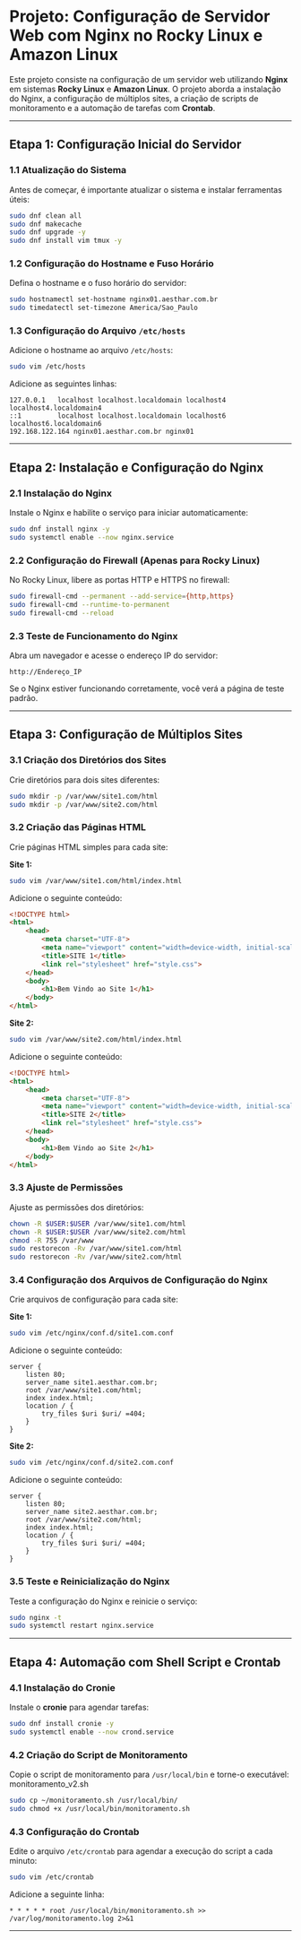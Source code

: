 

# **Projeto: Configuração de Servidor Web com Nginx no Rocky Linux e Amazon Linux**

Este projeto consiste na configuração de um servidor web utilizando **Nginx** em sistemas **Rocky Linux** e **Amazon Linux**. O projeto aborda a instalação do Nginx, a configuração de múltiplos sites, a criação de scripts de monitoramento e a automação de tarefas com **Crontab**.

---

## **Etapa 1: Configuração Inicial do Servidor**

### **1.1 Atualização do Sistema**
Antes de começar, é importante atualizar o sistema e instalar ferramentas úteis:

```bash
sudo dnf clean all
sudo dnf makecache
sudo dnf upgrade -y
sudo dnf install vim tmux -y
```

### **1.2 Configuração do Hostname e Fuso Horário**
Defina o hostname e o fuso horário do servidor:

```bash
sudo hostnamectl set-hostname nginx01.aesthar.com.br
sudo timedatectl set-timezone America/Sao_Paulo
```

### **1.3 Configuração do Arquivo `/etc/hosts`**
Adicione o hostname ao arquivo `/etc/hosts`:

```bash
sudo vim /etc/hosts
```

Adicione as seguintes linhas:

```plaintext
127.0.0.1   localhost localhost.localdomain localhost4 localhost4.localdomain4
::1         localhost localhost.localdomain localhost6 localhost6.localdomain6
192.168.122.164 nginx01.aesthar.com.br nginx01
```

---

## **Etapa 2: Instalação e Configuração do Nginx**

### **2.1 Instalação do Nginx**
Instale o Nginx e habilite o serviço para iniciar automaticamente:

```bash
sudo dnf install nginx -y
sudo systemctl enable --now nginx.service
```

### **2.2 Configuração do Firewall (Apenas para Rocky Linux)**
No Rocky Linux, libere as portas HTTP e HTTPS no firewall:

```bash
sudo firewall-cmd --permanent --add-service={http,https}
sudo firewall-cmd --runtime-to-permanent
sudo firewall-cmd --reload
```

### **2.3 Teste de Funcionamento do Nginx**
Abra um navegador e acesse o endereço IP do servidor:

```plaintext
http://Endereço_IP
```

Se o Nginx estiver funcionando corretamente, você verá a página de teste padrão.

---

## **Etapa 3: Configuração de Múltiplos Sites**

### **3.1 Criação dos Diretórios dos Sites**
Crie diretórios para dois sites diferentes:

```bash
sudo mkdir -p /var/www/site1.com/html
sudo mkdir -p /var/www/site2.com/html
```

### **3.2 Criação das Páginas HTML**
Crie páginas HTML simples para cada site:

**Site 1:**

```bash
sudo vim /var/www/site1.com/html/index.html
```

Adicione o seguinte conteúdo:

```html
<!DOCTYPE html>
<html>
    <head>
        <meta charset="UTF-8">
        <meta name="viewport" content="width=device-width, initial-scale=1.0">
        <title>SITE 1</title>
        <link rel="stylesheet" href="style.css">
    </head>
    <body>
        <h1>Bem Vindo ao Site 1</h1>
    </body>
</html>
```

**Site 2:**

```bash
sudo vim /var/www/site2.com/html/index.html
```

Adicione o seguinte conteúdo:

```html
<!DOCTYPE html>
<html>
    <head>
        <meta charset="UTF-8">
        <meta name="viewport" content="width=device-width, initial-scale=1.0">
        <title>SITE 2</title>
        <link rel="stylesheet" href="style.css">
    </head>
    <body>
        <h1>Bem Vindo ao Site 2</h1>
    </body>
</html>
```

### **3.3 Ajuste de Permissões**
Ajuste as permissões dos diretórios:

```bash
chown -R $USER:$USER /var/www/site1.com/html
chown -R $USER:$USER /var/www/site2.com/html
chmod -R 755 /var/www
sudo restorecon -Rv /var/www/site1.com/html
sudo restorecon -Rv /var/www/site2.com/html
```

### **3.4 Configuração dos Arquivos de Configuração do Nginx**
Crie arquivos de configuração para cada site:

**Site 1:**

```bash
sudo vim /etc/nginx/conf.d/site1.com.conf
```

Adicione o seguinte conteúdo:

```nginx
server {
    listen 80;
    server_name site1.aesthar.com.br;
    root /var/www/site1.com/html;
    index index.html;
    location / {
        try_files $uri $uri/ =404;
    }
}
```

**Site 2:**

```bash
sudo vim /etc/nginx/conf.d/site2.com.conf
```

Adicione o seguinte conteúdo:

```nginx
server {
    listen 80;
    server_name site2.aesthar.com.br;
    root /var/www/site2.com/html;
    index index.html;
    location / {
        try_files $uri $uri/ =404;
    }
}
```

### **3.5 Teste e Reinicialização do Nginx**
Teste a configuração do Nginx e reinicie o serviço:

```bash
sudo nginx -t
sudo systemctl restart nginx.service
```

---

## **Etapa 4: Automação com Shell Script e Crontab**

### **4.1 Instalação do Cronie**
Instale o **cronie** para agendar tarefas:

```bash
sudo dnf install cronie -y
sudo systemctl enable --now crond.service
```

### **4.2 Criação do Script de Monitoramento**
Copie o script de monitoramento para `/usr/local/bin` e torne-o executável:
monitoramento_v2.sh

```bash
sudo cp ~/monitoramento.sh /usr/local/bin/
sudo chmod +x /usr/local/bin/monitoramento.sh
```

### **4.3 Configuração do Crontab**
Edite o arquivo `/etc/crontab` para agendar a execução do script a cada minuto:

```bash
sudo vim /etc/crontab
```

Adicione a seguinte linha:

```plaintext
* * * * * root /usr/local/bin/monitoramento.sh >> /var/log/monitoramento.log 2>&1
```

---


